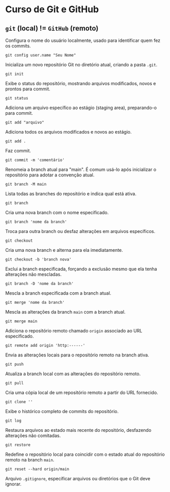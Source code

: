 # Curso de Git e GitHub

## ```git``` (local) != ```GitHub``` (remoto)

Configura o nome do usuário localmente, usado para identificar quem fez os commits.
 ``` 
 git config user.name "Seu Nome"
```
 
Inicializa um novo repositório Git no diretório atual, criando a pasta `.git`.
 ``` 
 git init
```

 Exibe o status do repositório, mostrando arquivos modificados, novos e prontos para commit.
 ```
 git status
 ```                         

 Adiciona um arquivo específico ao estágio (staging area), preparando-o para commit.
 ```
 git add "arquivo"
```                    

 Adiciona todos os arquivos modificados e novos ao estágio.
 ```
 git add .
```                             

 Faz commit.
 ```
 git commit -m 'comentário'
```        
 
 Renomeia a branch atual para "main". É comum usá-lo após inicializar o repositório para adotar a convenção atual.
 ```
 git branch -M main
```                   

 Lista todas as branches do repositório e indica qual está ativa.
 ```
 git branch
```                           

 Cria uma nova branch com o nome especificado.
 ```
 git branch 'nome da branch'
```         

 Troca para outra branch ou desfaz alterações em arquivos específicos.
 ```
 git checkout
```                         

 Cria uma nova branch e alterna para ela imediatamente.
 ```
 git checkout -b 'branch nova'
```         

 Exclui a branch especificada, forçando a exclusão mesmo que ela tenha alterações não mescladas.
 ```
 git branch -D 'nome da branch'
```        

 Mescla a branch especificada com a branch atual.
 ```
 git merge 'nome da branch'
```            

 Mescla as alterações da branch `main` com a branch atual.
 ```
 git merge main
```                        

 Adiciona o repositório remoto chamado `origin` associado ao URL especificado.
 ```
 git remote add origin 'http:------'
```   

 Envia as alterações locais para o repositório remoto na branch ativa.
 ```
 git push
```                              

 Atualiza a branch local com as alterações do repositório remoto.
 ```
 git pull
```                              

 Cria uma cópia local de um repositório remoto a partir do URL fornecido.
 ```
 git clone ''
```                          

 Exibe o histórico completo de commits do repositório.
 ```
 git log
```                               

 Restaura arquivos ao estado mais recente do repositório, desfazendo alterações não comitadas.
 ```
 git restore
```                           

 Redefine o repositório local para coincidir com o estado atual do repositório remoto na branch `main`.
 ```
 git reset --hard origin/main
```   
 
 Arquivo `.gitignore`, especificar arquivos ou diretórios que o Git deve ignorar.                          
